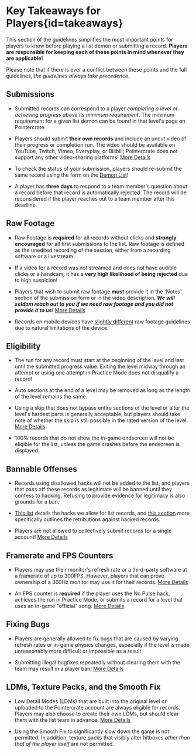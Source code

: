 <div class='panel fade js-scroll-anim' data-anim='fade'>

# Key Takeaways for Players{id=takeaways}

This section of the guidelines simplifies the most important points for players to know before playing a list demon or submitting a record. **Players are responsible for keeping each of these points in mind whenever they are applicable!** 

Please note that if there is ever a conflict between these points and the full guidelines, *the guidelines always take precedence*.

## Submissions

- Submitted records can correspond to a player *completing a level* or *achieving progress above its minimum requirement*. The minimum requirement for a given list demon can be found in that level's page on Pointercrate. 

- Players should submit **their own records** and include an uncut video of their progress or completion run. The video should be available on YouTube, Twitch, Vimeo, Everyplay, or Bilibili; Pointercrate does not support any other video-sharing platforms! [More Details](/guidelines/eligibility/#videoreqs)

- To check the status of your submission, players should re-submit the same record using the form on the [Demon List](/demonlist)!

- A player has **three days** to respond to a team member's question about a record before that record is automatically rejected. The record will be reconsidered if the player reaches out to a team member after this deadline.

## Raw Footage

- Raw Footage is **required** for all records without clicks and **strongly encouraged** for all first submissions to the list. Raw footage is defined as the unedited recording of the session, either from a recording software or a livestream. 

- If a video for a record was not streamed and does not have audible clicks or a handcam, it has a **very high likelihood of being rejected** due to high suspicion!

- Players that wish to submit raw footage **must** provide it in the 'Notes' section of the submission form or in the video description. ***We will seldom reach out to you if we need raw footage and you did not provide it to us!*** [More Details](/guidelines/raw/#raw-footage)

- Records on mobile devices have [slightly different](/guidelines/raw/#raw-footage-on-mobile) raw footage guidelines due to natural limitations of the device.

## Eligibility

- The run for any record must start at the beginning of the level and last until the submitted progress value. Exiting the level midway through an attempt or using one attempt in Practice Mode does not disqualify a record!

- Auto sections at the end of a level may be removed as long as the length of the level remains the same.

- Using a skip that does not bypass entire sections of the level or alter the level's hardest parts is generally acceptable, but players should take note of whether the skip is still possible in the rated version of the level. [More Details](/guidelines/eligibility/#skips)

- 100% records that do not show the in-game endscreen will not be eligible for the list, unless the game crashes before the endscreen is displayed.

## Bannable Offenses

- Records using disallowed hacks will not be added to the list, and players that pass off these records as legitimate will be banned until they confess to hacking. Refusing to provide evidence for legitimacy is also grounds for a ban. 

- [This list](/guidelines/miscellaneous/#allowed-hacks) details the hacks we allow for list records, and [this section](/guidelines/eligibility/#hacks) more specifically outlines the retributions against hacked records. 

- Players are not allowed to collectively submit records for a single account! [More Details](/guidelines/eligibility/#hacks)

## Framerate and FPS Counters

- Players may use their monitor's refresh rate or a third-party software at a framerate of up to 300FPS. However, players that can prove ownership of a 360Hz monitor may use it for their records. [More Details](/guidelines/eligibility/#fps)

- An FPS counter is **required** if the player uses the No Pulse hack, achieves the run in Practice Mode, or submits a record for a level that uses an in-game "official" song. [More Details](/guidelines/eligibility/#fps)


## Fixing Bugs

- Players are generally allowed to fix bugs that are caused by varying refresh rates or in-game physics changes, especially if the level is made unreasonably more difficult or impossible as a result. 

- Submitting illegal bugfixes repeatedly without clearing them with the team may result in a player ban! [More Details](/guidelines/eligibility/#bugfixes)

## LDMs, Texture Packs, and the Smooth Fix

- Low Detail Modes (LDMs) that are built into the original level or uploaded to the Pointercrate account are always eligible for records. Players may also choose to create their own LDMs, but should clear them with the list team in advance. [More Details](/guidelines/ldms/#custom-ldms)

- Using the Smooth Fix to significantly slow down the game is not permitted. In addition, texture packs that visibly alter hitboxes *other than that of the player itself* are not permitted.


</div>
